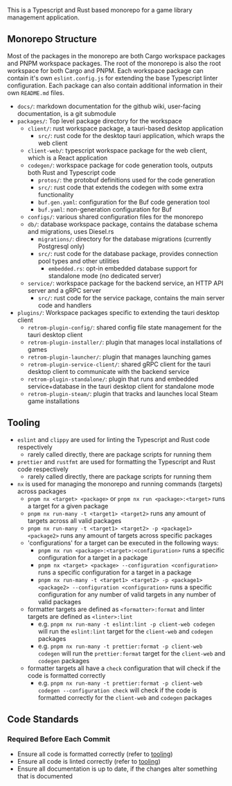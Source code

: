 This is a Typescript and Rust based monorepo for a game library management
application.

## Monorepo Structure

Most of the packages in the monorepo are both Cargo workspace
packages and PNPM workspace packages. The root of the monorepo
is also the root workspace for both Cargo and PNPM. Each workspace
package can contain it's own `eslint.config.js` for extending the
base Typescript linter configuration. Each package can also contain
additional information in their own `README.md` files.

- `docs/`: markdown documentation for the github wiki, user-facing documentation, is a git submodule
- `packages/`: Top level package directory for the workspace
  - `client/`: rust workspace package, a tauri-based desktop application
    - `src/`: rust code for the desktop tauri application, which wraps the web client
  - `client-web/`: typescript workspace package for the web client, which is a React application
  - `codegen/`: workspace package for code generation tools, outputs both Rust and Typescript code
    - `protos/`: the protobuf definitions used for the code generation
    - `src/`: rust code that extends the codegen with some extra functionality
    - `buf.gen.yaml`: configuration for the Buf code generation tool
    - `buf.yaml`: non-generation configuration for Buf
  - `configs/`: various shared configuration files for the monorepo
  - `db/`: database workspace package, contains the database schema and migrations, uses Diesel.rs
    - `migrations/`: directory for the database migrations (currently Postgresql only)
    - `src/`: rust code for the database package, provides connection pool types and other utilities
      - `embedded.rs`: opt-in embedded database support for standalone mode (no dedicated server)
  - `service/`: workspace package for the backend service, an HTTP API server and a gRPC server
    - `src/`: rust code for the service package, contains the main server code and handlers
- `plugins/`: Workspace packages specific to extending the tauri desktop client
  - `retrom-plugin-config/`: shared config file state management for the tauri desktop client
  - `retrom-plugin-installer/`: plugin that manages local installations of games
  - `retrom-plugin-launcher/`: plugin that manages launching games
  - `retrom-plugin-service-client/`: shared gRPC client for the tauri desktop client to
    communicate with the backend service
  - `retrom-plugin-standalone/`: plugin that runs and embedded service+database in the
    tauri desktop client for standalone mode
  - `retrom-plugin-steam/`: plugin that tracks and launches local Steam game installations

## Tooling

- `eslint` and `clippy` are used for linting the Typescript and Rust code respectively
  - rarely called directly, there are package scripts for running them
- `prettier` and `rustfmt` are used for formatting the Typescript and Rust code respectively
  - rarely called directly, there are package scripts for running them
- `nx` is used for managing the monorepo and running commands (targets) across packages
  - `pnpm nx <target> <package>` or `pnpm nx run <package>:<target>` runs a target for a given package
  - `pnpm nx run-many -t <target1> <target2>` runs any amount of targets across all valid packages
  - `pnpm nx run-many -t <target1> <target2> -p <package1> <package2>` runs any amount of targets across specific packages
  - 'configurations' for a target can be executed in the following ways:
    - `pnpm nx run <package>:<target>:<configuration>` runs a specific configuration for a target in a package
    - `pnpm nx <target> <package> --configuration <configuration>` runs a specific configuration for a target in a package
    - `pnpm nx run-many -t <target1> <target2> -p <package1> <package2> --configuration <configuration>` runs a specific configuration for any number of valid targets in any number of valid packages
  - formatter targets are defined as `<formatter>:format` and linter targets are defined as `<linter>:lint`
    - e.g. `pnpm nx run-many -t eslint:lint -p client-web codegen` will run the `eslint:lint` target for the `client-web` and `codegen` packages
    - e.g. `pnpm nx run-many -t prettier:format -p client-web codegen` will run the `prettier:format` target for the `client-web` and `codegen` packages
  - formatter targets all have a `check` configuration that will check if the code is formatted correctly
    - e.g. `pnpm nx run-many -t prettier:format -p client-web codegen --configuration check` will check if the code is formatted correctly for the `client-web` and `codegen` packages

## Code Standards

### Required Before Each Commit

- Ensure all code is formatted correctly (refer to [tooling](#tooling))
- Ensure all code is linted correctly (refer to [tooling](#tooling))
- Ensure all documentation is up to date, if the changes alter
  something that is documented
